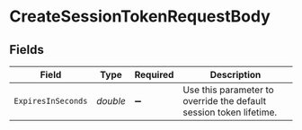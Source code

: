 # CreateSessionTokenRequestBody


## Fields

| Field                                                              | Type                                                               | Required                                                           | Description                                                        |
| ------------------------------------------------------------------ | ------------------------------------------------------------------ | ------------------------------------------------------------------ | ------------------------------------------------------------------ |
| `ExpiresInSeconds`                                                 | *double*                                                           | :heavy_minus_sign:                                                 | Use this parameter to override the default session token lifetime. |